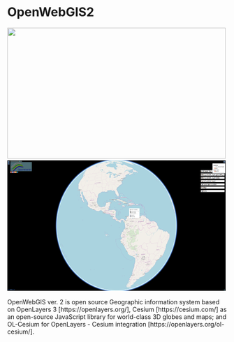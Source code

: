 # OpenWebGIS2
<p align="left">
<img width="500" height="300"src="imgopen/OpenWebGIS2_1.png" /><img width="500" height="300" src="imgopen/OpenWebGIS2_2.png" />
</p>
OpenWebGIS ver. 2 is open source Geographic information system based on OpenLayers 3 [https://openlayers.org/], Cesium [https://cesium.com/] as an open-source JavaScript library for world-class 3D globes and maps; and OL-Cesium for OpenLayers - Cesium integration [https://openlayers.org/ol-cesium/].
